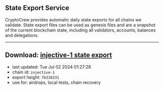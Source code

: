 ## State Export Service
CryptoCrew provides automatic daily state exports for all chains we validate. State export files can be used as genesis files and are a snapshot of the current blockchain state, including all validators, accounts, balances and delegations.

---
**Download: [injective-1 state export](https://dl-eu2.ccvalidators.com/SERVICE/injective/injective-1_export_76338331.json)**
---

- last updated: Tue Jul 02 2024 01:27:28
- chain id: `injective-1`
- export height: `76338331`
- use for: airdrops, local tests, chain recovery
